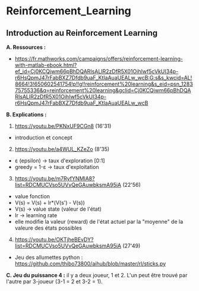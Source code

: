 # Reinforcement_Learning
## Introduction au Reinforcement Learning 
__A. Ressources :__
- https://fr.mathworks.com/campaigns/offers/reinforcement-learning-with-matlab-ebook.html?ef_id=Cj0KCQjwm66pBhDQARIsALIR2zDfR5X01OihIwf5cVkUI34p-r6HsQpmJ47rFabBXZ7Dfdb9uaF_KtIaAuaUEALw_wcB:G:s&s_kwcid=AL!8664!3!650602541754!p!!g!!reinforcement%20learning&s_eid=psn_128375755336&q=reinforcement%20learning&gclid=Cj0KCQjwm66pBhDQARIsALIR2zDfR5X01OihIwf5cVkUI34p-r6HsQpmJ47rFabBXZ7Dfdb9uaF_KtIaAuaUEALw_wcB

__B. Explications :__
1. https://youtu.be/PKNxUF9CGn8 (16'31)
- introduction et concept

2. https://youtu.be/a4WUL_KZeZo (8'35)
- ε (epsilon) -> taux d'exploration [0:1]
- greedy = 1-ε -> taux d'exploitation

3. https://youtu.be/m7RyfYNMlA8?list=RDCMUCVso5UVvQeGAuwbksmA95iA (22'56)
- value fonction
- V(s) = V(s) + lr*(V(s') - V(s))
- V(s) -> value state (valeur de l'état)
- lr -> learning rate
- elle modifie la valeur (reward) de l'état actuel par la "moyenne" de la valeure des états possibles

4. https://youtu.be/OKTjheBEvDY?list=RDCMUCVso5UVvQeGAuwbksmA95iA (27'49)
- Jeu des allumettes python : https://github.com/thibo73800/aihub/blob/master/rl/sticks.py

__C. Jeu du puissance 4 :__
il y a deux joueur, 1 et 2. L'un peut être trouvé par l'autre par 3-joueur (3-1 = 2 et 3-2 = 1).